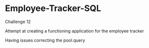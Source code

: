 # Employee-Tracker-SQL
Challenge 12

Attempt at creating a functioning application for the employee tracker

Having issues correcting the pool.query